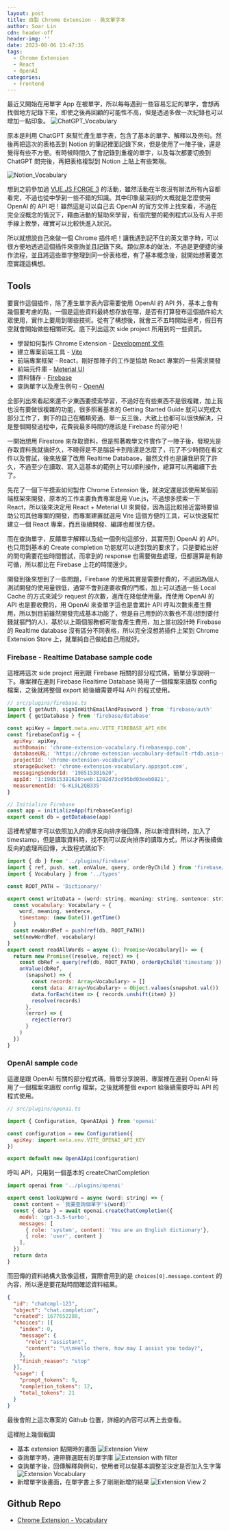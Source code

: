 ```yaml
---
layout: post
title: 自製 Chrome Extension - 英文單字本
author: Soar Lin
cdn: header-off
header-img: ''
date: 2023-08-06 13:47:35
tags:
  - Chrome Extension
  - React
  - OpenAI
categories:
  - Frontend
---
```


最近又開始在用單字 App 在被單字，所以每每遇到一些容易忘記的單字，會想再找個地方記錄下來，即使之後再回顧的可能性不高，但是透過多做一次紀錄也可以增加一點印象。
![ChatGPT_Vocabulary](https://i.imgur.com/oLEhae3.png)

<!-- more -->
原本是利用 ChatGPT 來幫忙產生單字表，包含了基本的單字、解釋以及例句。然後再把這次的表格丟到 Notion 的筆記裡面記錄下來，但是使用了一陣子後，還是覺得有些不方便。有時候時間久了會記錄到重複的單字，以及每次都要切換到 ChatGPT 問完後，再把表格複製到 Notion 上貼上有些繁瑣。

![Notion_Vocabulary](https://i.imgur.com/ALuQz24.png)

想到之前參加過 [VUE.JS FORGE 3](https://vuejsforge.com/episode-3) 的活動，雖然活動在半夜沒有辦法所有內容都看完，不過也從中學到一些不錯的知識。其中印象最深刻的大概就是怎麼使用 OpenAI 的 API 吧！雖然這是可以自己去 OpenAI 的官方文件上找來看，不過在完全沒概念的情況下，藉由活動的幫助來學習，有個完整的範例程式以及有人手把手線上教學，確實可以比較快進入狀況。

所以就想說自己來做一個 Chrome 插件吧！讓我遇到記不住的英文單字時，可以很方便地透過這個插件來查詢並且記錄下來。類似原本的做法，不過是更便捷的操作流程，並且將這些單字整理到同一份表格裡，有了基本概念後，就開始想著要怎麼實踐這構想。

## Tools
要實作這個插件，除了產生單字表內容需要使用 OpenAI 的 API 外，基本上會有幾個要考慮的點，一個是這些資料最終想存放在哪，是否有打算發布這個插件給大眾使用，實作上要用到哪些技術。從有了構想後，就會三不五時開始思考，假日有空就會開始做些相關研究。底下列出這次 side project 所用到的一些資訊。
* 學習如何製作 Chrome Extension - [Development 文件](https://developer.chrome.com/docs/extensions/mv3/getstarted/)
* 建立專案前端工具 - [Vite](https://vitejs.dev/)
* 前端專案框架 - React，剛好那陣子的工作是協助 React 專案的一些需求開發
* 前端元件庫 - [Meterial UI](https://mui.com/material-ui/getting-started/)
* 資料儲存 - [Firebase](https://firebase.google.com/docs/database/web/start?hl=zh-tw&authuser=0)
* 查詢單字以及產生例句 - [OpenAI](https://platform.openai.com/docs/api-reference/introduction)

全部列出來看起來還不少東西要摸索學習，不過好在有些東西不是很複雜，加上我也沒有要做很複雜的功能，很多照著基本的 Getting Started Guide 就可以完成大部分工作了，剩下的自己在觸類旁通、舉一反三後，大致上也都可以很快解決，只是整個開發過程中，花費我最多時間的應該是 Firebase 的部分吧！

一開始想用 Firestore 來存取資料，但是照著教學文件實作了一陣子後，發現光是存取資料我就搞好久，不曉得是不是腦袋卡到陰還是怎麼了，花了不少時間在看文件以及嘗試，後來放棄了改用 Realtime Database，雖然文件也是讓我研究了許久，不過至少在讀取、寫入這基本的範例上可以順利操作，總算可以再繼續下去了。

先花了一個下午摸索如何製作 Chrome Extension 後，就決定還是該使用某個前端框架來開發，原本的工作主要負責專案是用 Vue.js，不過想多摸索一下 React，所以後來決定用 React + Meterial UI 來開發，因為這比較接近當時要協助公司其他專案的開發，而專案建置就選用 Vite 這個方便的工具，可以快速幫忙建立一個 React 專案，而且後續開發、編譯也都很方便。

而在查詢單字，反饋單字解釋以及給一個例句這部分，其實用到 OpenAI 的 API，也只用到基本的 Create completion 功能就可以達到我的要求了，只是要給出好的問句需要花些時間嘗試，而拿到的 response 也需要做些處理，但都還算是有跡可循，所以都比在 Firebase 上花的時間還少。

開發到後來想到了一些問題，Firebase 的使用其實是需要付費的，不過因為個人測試開發的使用量很低，通常不會到達要收費的門檻，加上可以透過一些 Local Cache 的方式來減少 request 的次數，進而在降低使用量。而使用 OpenAI 的 API 也是要收費的，用 OpenAI 來查單字這也是會累計 API 呼叫次數來產生費用，所以到目前雖然開發完成基本功能了，但是自己用到的次數也不高(想到要付錢就摳門的人)，基於以上兩個服務都可能會產生費用，加上當初設計時 Firebase 的 Realtime database 沒有區分不同表格，所以完全沒想將插件上架到 Chrome Extension Store 上，就單純自己做給自己用就好。

### Firebase - Realtime Database sample code
這裡將這次 side project 用到跟 Firebase 相關的部分程式碼，簡單分享說明一下。專案裡在連到 Firebase Realtime Database 時用了一個檔案來讀取 config 檔案，之後就將整個 export 給後續需要呼叫 API 的程式使用。

```javascript
// src/plugins/firebase.ts
import { getAuth, signInWithEmailAndPassword } from 'firebase/auth'
import { getDatabase } from 'firebase/database'

const apiKey = import.meta.env.VITE_FIREBASE_API_KEK
const firebaseConfig = {
  apiKey: apiKey,
  authDomain: 'chrome-extension-vocabulary.firebaseapp.com',
  databaseURL: 'https://chrome-extension-vocabulary-default-rtdb.asia-southeast1.firebasedatabase.app',
  projectId: 'chrome-extension-vocabulary',
  storageBucket: 'chrome-extension-vocabulary.appspot.com',
  messagingSenderId: '198515381620',
  appId: '1:198515381620:web:1202d73cd95bd03eeb0821',
  measurementId: 'G-KL9L2QB335'
}

// Initialize Firebase
const app = initializeApp(firebaseConfig)
export const db = getDatabase(app)
```

這裡希望單字可以依照加入的順序反向排序後回傳，所以新增資料時，加入了 timestamp，但是讀取資料時，找不到可以反向排序的讀取方式，所以才再後續做反向的處理再回傳，大致程式碼如下:

```javascript
import { db } from '../plugins/firebase'
import { ref, push, set, onValue, query, orderByChild } from 'firebase/database'
import { Vocabulary } from '../types'

const ROOT_PATH = 'Dictionary/'

export const writeData = (word: string, meaning: string, sentence: string) => {
  const vocabulary: Vocabulary = {
    word, meaning, sentence,
    timestamp: (new Date()).getTime()
  }
  const newWordRef = push(ref(db, ROOT_PATH))
  set(newWordRef, vocabulary)
}
export const readAllWords = async (): Promise<Vocabulary[]> => {
  return new Promise((resolve, reject) => {
    const dbRef = query(ref(db, ROOT_PATH), orderByChild('timestamp'))
    onValue(dbRef,
      (snapshot) => {
        const records: Array<Vocabulary> = []
        const data: Array<Vocabulary> = Object.values(snapshot.val())
        data.forEach(item => { records.unshift(item) })
        resolve(records)
      },
      (error) => {
        reject(error)
      }
    )
  })
}
```

### OpenAI sample code
這邊是跟 OpenAI 有關的部分程式碼，簡單分享說明，專案裡在連到 OpenAI 時用了一個檔案來讀取 config 檔案，之後就將整個 export 給後續需要呼叫 API 的程式使用。

```javascript
// src/plugins/openai.ts

import { Configuration, OpenAIApi } from 'openai'

const configuration = new Configuration({
  apiKey: import.meta.env.VITE_OPENAI_API_KEY
})

export default new OpenAIApi(configuration)
```

呼叫 API，只用到一個基本的 createChatCompletion
```javascript
import openai from '../plugins/openai'

export const lookUpWord = async (word: string) => {
  const content = `我要查詢個單字'${word}'`
  const { data } = await openai.createChatCompletion({
    model: 'gpt-3.5-turbo',
    messages: [
      { role: 'system', content: 'You are an English dictionary'},
      { role: 'user', content }
    ],
  })
  return data
}
```

而回傳的資料結構大致像這樣，實際會用到的是 `choices[0].message.content` 的內容，所以還是要花點時間確認資料結果。
```json
{
  "id": "chatcmpl-123",
  "object": "chat.completion",
  "created": 1677652288,
  "choices": [{
    "index": 0,
    "message": {
      "role": "assistant",
      "content": "\n\nHello there, how may I assist you today?",
    },
    "finish_reason": "stop"
  }],
  "usage": {
    "prompt_tokens": 9,
    "completion_tokens": 12,
    "total_tokens": 21
  }
}
```
最後會附上這次專案的 Github 位置，詳細的內容可以再上去查看。

這裡附上幾個截圖
* 基本 extension 點開時的畫面
![Extension View](https://i.imgur.com/xOBQWLzh.png)
* 查詢單字時，連帶篩選既有的單字庫
![Extension with filter](https://i.imgur.com/B9UQPVDh.png)
* 查詢單字後，回傳解釋與例句，使用者可以做基本調整並決定是否加入生字簿
![Extension Vocabulary](https://i.imgur.com/dghQ22Bh.png)
* 新增單字後畫面，在單字書上多了剛剛新增的結果
![Extension View 2](https://i.imgur.com/GaqL9cth.png)

## Github Repo
* [Chrome Extension - Vocabulary](https://github.com/SoarLin/chrome-extension-vocabulay)
